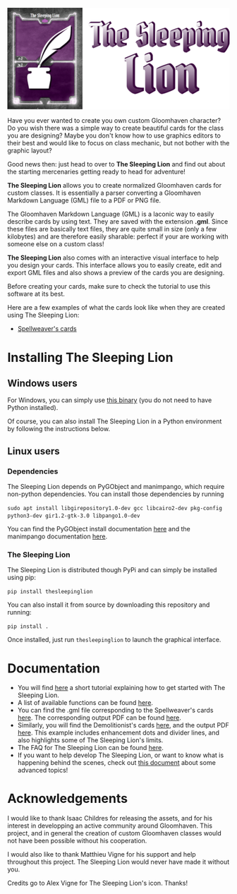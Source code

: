 ![](src/thesleepinglion/gui_images/full_icon.png)

Have you ever wanted to create you own custom Gloomhaven character? Do you wish there was a simple way to create beautiful cards for the class you are designing? Maybe you don't know how to use graphics editors to their best and would like to focus on class mechanic, but not bother with the graphic layout?

Good news then: just head to over to **The Sleeping Lion** and find out about the starting mercenaries getting ready to head for adventure!

**The Sleeping Lion** allows you to create normalized Gloomhaven cards for custom classes. It is essentially a parser converting a Gloomhaven Markdown Language (GML) file to a PDF or PNG file.

The Gloomhaven Markdown Language (GML) is a laconic way to easily describe cards by using text. They are saved with the extension **.gml**. Since these files are basically text files, they are quite small in size (only a few kilobytes) and are therefore easily sharable: perfect if your are working with someone else on a custom class!

**The Sleeping Lion** also comes with an interactive visual interface to help you design your cards. This interface allows you to easily create, edit and export GML files and also shows a preview of the cards you are designing.

Before creating your cards, make sure to check the tutorial to use this software at its best.

Here are a few examples of what the cards look like when they are created using The Sleeping Lion:
- [Spellweaver's cards](https://github.com/GVigne/TheSleepingLion/raw/main/src/thesleepinglion/docs/Spellweaver.pdf)

# Installing The Sleeping Lion
## Windows users

For Windows, you can simply use [this binary](https://github.com/GVigne/TheSleepingLion/raw/main/TheSleepingLion.exe) (you do not need to have Python installed).

Of course, you can also install The Sleeping Lion in a Python environment by following the instructions below.

## Linux users
### Dependencies
The Sleeping Lion depends on PyGObject and manimpango, which require non-python dependencies. You can install those dependencies by running

`sudo apt install libgirepository1.0-dev gcc libcairo2-dev pkg-config python3-dev gir1.2-gtk-3.0 libpango1.0-dev`

You can find the PyGObject install documentation [here](https://pygobject.readthedocs.io/en/latest/getting_started.html) and the manimpango documentation [here](https://pypi.org/project/ManimPango/).

### The Sleeping Lion

The Sleeping Lion is distributed though PyPi and can simply be installed using pip:

`pip install thesleepinglion`

You can also install it from source by downloading this repository and running:

`pip install .`

Once installed, just run `thesleepinglion` to launch the graphical interface.

# Documentation
- You will find [here](https://github.com/GVigne/TheSleepingLion/raw/main/src/thesleepinglion/docs/tutorial.pdf) a short tutorial explaining how to get started with The Sleeping Lion.
- A list of available functions can be found [here](https://github.com/GVigne/TheSleepingLion/raw/main/src/thesleepinglion/docs/available_functions.pdf).
- You can find the .gml file corresponding to the Spellweaver's cards [here](https://github.com/GVigne/TheSleepingLion/raw/main/src/thesleepinglion/docs/Spellweaver.gml). The corresponding output PDF can be found [here](https://github.com/GVigne/TheSleepingLion/raw/main/src/thesleepinglion/docs/Spellweaver.pdf).
- Similarly, you will find the Demolitionist's cards [here](https://github.com/GVigne/TheSleepingLion/raw/main/src/thesleepinglion/docs/Demolitionist.gml), and the output PDF [here](https://github.com/GVigne/TheSleepingLion/raw/main/src/thesleepinglion/docs/Demolitionist.pdf). This example includes enhancement dots and divider lines, and also highlights some of The Sleeping Lion's limits.
- The FAQ for The Sleeping Lion can be found [here](https://github.com/GVigne/TheSleepingLion/raw/main/src/thesleepinglion/docs/FAQ.md).
- If you want to help develop The Sleeping Lion, or want to know what is happening behind the scenes, check out [this document](https://github.com/GVigne/TheSleepingLion/raw/main/src/thesleepinglion/docs/advanced_topics.pdf) about some advanced topics!

# Acknowledgements
I would like to thank Isaac Childres for releasing the assets, and for his interest in developping an active community around Gloomhaven. This project, and in general the creation of custom Gloomhaven classes would not have been possible without his cooperation.

I would also like to thank Matthieu Vigne for his support and help throughout this project. The Sleeping Lion would never have made it without you.

Credits go to Alex Vigne for The Sleeping Lion's icon. Thanks!
